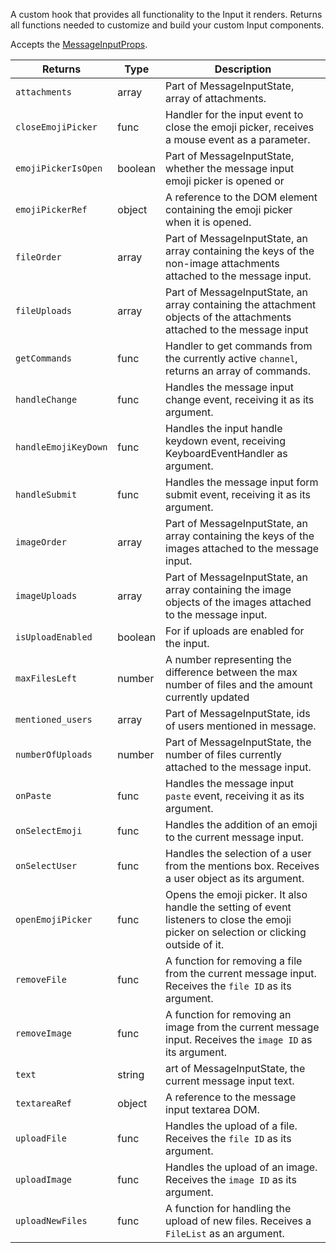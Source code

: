 A custom hook that provides all functionality to the Input it renders. Returns all functions needed to customize and build your custom Input components.

Accepts the [MessageInputProps](https://getstream.github.io/stream-chat-react/#messageinput).

| Returns   | Type | Description                                           |
| --------- | ---- | ----------------------------------------------------- |
|  `attachments` | array | Part of MessageInputState, array of attachments.
|  `closeEmojiPicker`| func | Handler for the input event to close the emoji picker, receives a mouse event as a parameter.
|  `emojiPickerIsOpen` | boolean | Part of MessageInputState, whether the message input emoji picker is opened or 
|  `emojiPickerRef` | object | A reference to the DOM element containing the emoji picker when it is opened.
|  `fileOrder` | array | Part of MessageInputState, an array containing the keys of the non-image attachments attached to the message input.
|  `fileUploads` | array | Part of MessageInputState, an array containing the attachment objects of the attachments attached to the message input
|  `getCommands` | func | Handler to get commands from the currently active `channel`, returns an array of commands.
|  `handleChange` | func | Handles the message input change event, receiving it as its argument.
|  `handleEmojiKeyDown` | func | Handles the input handle keydown event, receiving KeyboardEventHandler as argument.
|  `handleSubmit` | func | Handles the message input form submit event, receiving it as its argument.
|  `imageOrder` | array | Part of MessageInputState, an array containing the keys of the images attached to the message input.
|  `imageUploads` | array | Part of MessageInputState, an array containing the image objects of the images attached to the message input.
|  `isUploadEnabled` | boolean | For if uploads are enabled for the input.
|  `maxFilesLeft` | number | A number representing the difference between the max number of files and the amount currently updated
|  `mentioned_users` | array | Part of MessageInputState, ids of users mentioned in message.
|  `numberOfUploads` | number | Part of MessageInputState, the number of files currently attached to the message input.
|  `onPaste` | func | Handles the message input `paste` event, receiving it as its argument.
|  `onSelectEmoji` | func | Handles the addition of an emoji to the current message input.
|  `onSelectUser` | func | Handles the selection of a user from the mentions box. Receives a user object as its argument.                           
|  `openEmojiPicker` | func | Opens the emoji picker. It also handle the setting of event listeners to close the emoji picker on selection or clicking outside of it.
|  `removeFile` | func | A function for removing a file from the current message input. Receives the `file ID` as its argument.
|  `removeImage` | func | A function for removing an image from the current message input. Receives the `image ID` as its argument.
|  `text` | string | art of MessageInputState, the current message input text.
|  `textareaRef` | object | A reference to the message input textarea DOM.
|  `uploadFile` | func | Handles the upload of a file. Receives the `file ID` as its argument.
|  `uploadImage` | func | Handles the upload of an image. Receives the `image ID` as its argument.
|  `uploadNewFiles` | func | A function for handling the upload of new files. Receives a `FileList` as an argument.